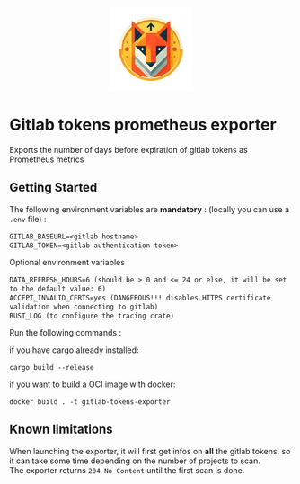 <p align="center">
  <img src="logo.png" width="150" alt="logo">
</p>

# Gitlab tokens prometheus exporter

Exports the number of days before expiration of gitlab tokens as Prometheus metrics

## Getting Started

The following environment variables are **mandatory** : (locally you can use a `.env` file) :
```
GITLAB_BASEURL=<gitlab hostname>
GITLAB_TOKEN=<gitlab authentication token>
```

Optional environment variables :
```
DATA_REFRESH_HOURS=6 (should be > 0 and <= 24 or else, it will be set to the default value: 6)
ACCEPT_INVALID_CERTS=yes (DANGEROUS!!! disables HTTPS certificate validation when connecting to gitlab)
RUST_LOG (to configure the tracing crate)
```

Run the following commands :

if you have cargo already installed:
```
cargo build --release
```

if you want to build a OCI image with docker:
```
docker build . -t gitlab-tokens-exporter
```

## Known limitations

When launching the exporter, it will first get infos on **all** the gitlab tokens, so it can take some time depending on the number of projects to scan.<br />
The exporter returns `204 No Content` until the first scan is done.